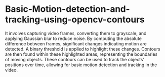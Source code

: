 # Basic-Motion-detection-and-tracking-using-opencv-contours

It involves capturing video frames, converting them to grayscale, and applying Gaussian blur to reduce noise. By computing the absolute difference between frames, significant changes indicating motion are detected. A binary threshold is applied to highlight these changes. Contours are then found within these highlighted areas, representing the boundaries of moving objects. These contours can be used to track the objects' positions over time, allowing for basic motion detection and tracking in the video.
